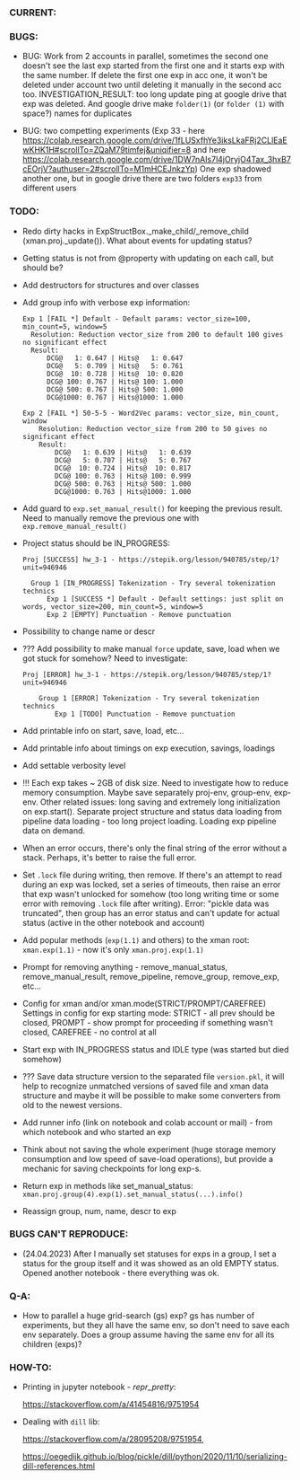 ### CURRENT:



### BUGS:

- BUG: Work from 2 accounts in parallel, sometimes the second one doesn't see the last exp started from the first one and it starts exp with the same number. If delete the first one exp in acc one, it won't be deleted under account two until deleting it manually in the second acc too. INVESTIGATION_RESULT: too long update ping at google drive that exp was deleted. And google drive make `folder(1)` (or `folder (1)` with space?) names for duplicates

- BUG: two competting experiments (Exp 33 - here https://colab.research.google.com/drive/1fLUSxfhYe3iksLkaFRj2CLlEaEwKHK1H#scrollTo=ZQaM79timfej&uniqifier=8 and here https://colab.research.google.com/drive/1DW7nAIs7l4jOryjO4Tax_3hxB7cEOrjV?authuser=2#scrollTo=M1mHCEJnkzYp) One exp shadowed another one, but in google drive there are two folders `exp33` from different users



### TODO:

- Redo dirty hacks in ExpStructBox._make_child/_remove_child (xman.proj._update()). What about events for updating status?

- Getting status is not from @property with updating on each call, but should be?

- Add destructors for structures and over classes

- Add group info with verbose exp information:
  ```
  Exp 1 [FAIL *] Default - Default params: vector_size=100, min_count=5, window=5
    Resolution: Reduction vector_size from 200 to default 100 gives no significant effect
    Result:
        DCG@   1: 0.647 | Hits@   1: 0.647
        DCG@   5: 0.709 | Hits@   5: 0.761
        DCG@  10: 0.728 | Hits@  10: 0.820
        DCG@ 100: 0.767 | Hits@ 100: 1.000
        DCG@ 500: 0.767 | Hits@ 500: 1.000
        DCG@1000: 0.767 | Hits@1000: 1.000
        
  Exp 2 [FAIL *] 50-5-5 - Word2Vec params: vector_size, min_count, window
      Resolution: Reduction vector_size from 200 to 50 gives no significant effect
      Result:
          DCG@   1: 0.639 | Hits@   1: 0.639
          DCG@   5: 0.707 | Hits@   5: 0.767
          DCG@  10: 0.724 | Hits@  10: 0.817
          DCG@ 100: 0.763 | Hits@ 100: 0.999
          DCG@ 500: 0.763 | Hits@ 500: 1.000
          DCG@1000: 0.763 | Hits@1000: 1.000
  ```

- Add guard to `exp.set_manual_result()` for keeping the previous result. Need to manually remove the previous one with `exp.remove_manual_result()`

- Project status should be IN_PROGRESS:
  ```
  Proj [SUCCESS] hw_3-1 - https://stepik.org/lesson/940785/step/1?unit=946946

    Group 1 [IN_PROGRESS] Tokenization - Try several tokenization technics
        Exp 1 [SUCCESS *] Default - Default settings: just split on words, vector_size=200, min_count=5, window=5
        Exp 2 [EMPTY] Punctuation - Remove punctuation
  ```

- Possibility to change name or descr

- ??? Add possibility to make manual `force` update, save, load when we got stuck for somehow? Need to investigate:
  ```
  Proj [ERROR] hw_3-1 - https://stepik.org/lesson/940785/step/1?unit=946946
  
      Group 1 [ERROR] Tokenization - Try several tokenization technics
          Exp 1 [TODO] Punctuation - Remove punctuation
  ```

- Add printable info on start, save, load, etc...

- Add printable info about timings on exp execution, savings, loadings

- Add settable verbosity level

- !!! Each exp takes ~ 2GB of disk size. Need to investigate how to reduce memory consumption. Maybe save separately proj-env, group-env, exp-env. Other related issues: long saving and extremely long initialization on exp.start(). Separate project structure and status data loading from pipeline data loading - too long project loading. Loading exp pipeline data on demand.

- When an error occurs, there's only the final string of the error without a stack. Perhaps, it's better to raise the full error.

- Set `.lock` file during writing, then remove. If there's an attempt to read during an exp was locked, set a series of timeouts, then raise an error that exp wasn't unlocked for somehow (too long writing time or some error with removing `.lock` file after writing). Error: "pickle data was truncated", then group has an error status and can't update for actual status (active in the other notebook and account)

- Add popular methods (`exp(1.1)` and others) to the xman root: `xman.exp(1.1)` - now it's only `xman.proj.exp(1.1)`

- Prompt for removing anything - remove_manual_status, remove_manual_result, remove_pipeline, remove_group, remove_exp, etc...

- Config for xman and/or xman.mode(STRICT/PROMPT/CAREFREE) Settings in config for exp starting mode: STRICT - all prev should be closed, PROMPT - show prompt for proceeding if something wasn't closed, CAREFREE - no control at all

- Start exp with IN_PROGRESS status and IDLE type (was started but died somehow)

-  ??? Save data structure version to the separated file `version.pkl`, it will help to recognize unmatched versions of saved file and xman data structure and maybe it will be possible to make some converters from old to the newest versions.
       
- Add runner info (link on notebook and colab account or mail) - from which notebook and who started an exp

- Think about not saving the whole experiment (huge storage memory consumption and low speed of save-load operations), but provide a mechanic for saving checkpoints for long exp-s.

- Return exp in methods like set_manual_status: `xman.proj.group(4).exp(1).set_manual_status(...).info()`

- Reassign group, num, name, descr to exp



### BUGS CAN'T REPRODUCE:

- (24.04.2023) After I manually set statuses for exps in a group, I set a status for the group itself and it was showed as an old EMPTY status. Opened another notebook  - there everything was ok.


### Q-A:

- How to parallel a huge grid-search (gs) exp? gs has number of experiments, but they all have the same env, so don't need to save each env separately. Does a group assume having the same env for all its children (exps)? 



### HOW-TO:
    
- Printing in jupyter notebook - _repr_pretty_:

    https://stackoverflow.com/a/41454816/9751954
    
- Dealing with `dill` lib:

    https://stackoverflow.com/a/28095208/9751954,

    https://oegedijk.github.io/blog/pickle/dill/python/2020/11/10/serializing-dill-references.html